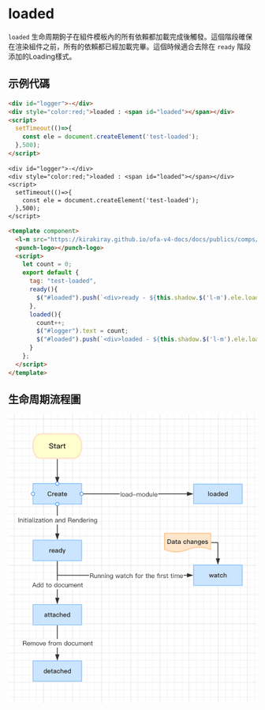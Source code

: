 # loaded

`loaded` 生命周期鉤子在組件模板內的所有依賴都加載完成後觸發。這個階段確保在渲染組件之前，所有的依賴都已經加載完畢。這個時候適合去除在 `ready` 階段添加的Loading樣式。

## 示例代碼

```html
<div id="logger">-</div>
<div style="color:red;">loaded : <span id="loaded"></span></div>
<script>
  setTimeout(()=>{
    const ele = document.createElement('test-loaded');
  },500);
</script>
```

<comp-viewer comp-name="test-loaded">

```
<div id="logger">-</div>
<div style="color:red;">loaded : <span id="loaded"></span></div>
<script>
  setTimeout(()=>{
    const ele = document.createElement('test-loaded');
  },500);
</script>
```

```html
<template component>
  <l-m src="https://kirakiray.github.io/ofa-v4-docs/docs/publics/comps/punch-logo.html"></l-m>
  <punch-logo></punch-logo>
  <script>
    let count = 0;
    export default {
      tag: "test-loaded",
      ready(){
        $("#loaded").push(`<div>ready - ${this.shadow.$('l-m').ele.loaded}</div>`);
      },
      loaded(){
        count++;
        $("#logger").text = count;
        $("#loaded").push(`<div>loaded - ${this.shadow.$('l-m').ele.loaded}</div>`);
      }
    };
  </script>
</template>
```

</comp-viewer>

## 生命周期流程圖

<img src="../../../publics/life-cycle.png" width="512" />
